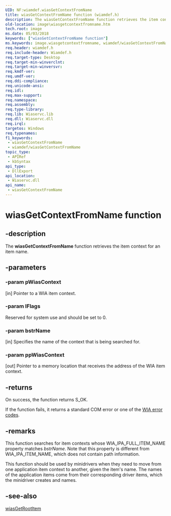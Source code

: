 ```yaml
---
UID: NF:wiamdef.wiasGetContextFromName
title: wiasGetContextFromName function (wiamdef.h)
description: The wiasGetContextFromName function retrieves the item context for an item name.
old-location: image\wiasgetcontextfromname.htm
tech.root: image
ms.date: 05/03/2018
keywords: ["wiasGetContextFromName function"]
ms.keywords: image.wiasgetcontextfromname, wiamdef/wiasGetContextFromName, wiasFncs_ba1c88a2-aadc-4c2f-bb5f-88433d1e1760.xml, wiasGetContextFromName, wiasGetContextFromName function [Imaging Devices]
req.header: wiamdef.h
req.include-header: Wiamdef.h
req.target-type: Desktop
req.target-min-winverclnt: 
req.target-min-winversvr: 
req.kmdf-ver: 
req.umdf-ver: 
req.ddi-compliance: 
req.unicode-ansi: 
req.idl: 
req.max-support: 
req.namespace: 
req.assembly: 
req.type-library: 
req.lib: Wiaservc.lib
req.dll: Wiaservc.dll
req.irql: 
targetos: Windows
req.typenames: 
f1_keywords:
 - wiasGetContextFromName
 - wiamdef/wiasGetContextFromName
topic_type:
 - APIRef
 - kbSyntax
api_type:
 - DllExport
api_location:
 - Wiaservc.dll
api_name:
 - wiasGetContextFromName
---
```


# wiasGetContextFromName function


## -description

The **wiasGetContextFromName** function retrieves the item context for an item name.

## -parameters

### -param pWiasContext 

[in]
Pointer to a WIA item context.

### -param lFlags

Reserved for system use and should be set to 0.

### -param bstrName 

[in]
Specifies the name of the context that is being searched for.

### -param ppWiasContext 

[out]
Pointer to a memory location that receives the address of the WIA item context.

## -returns

On success, the function returns S_OK.

If the function fails, it returns a standard COM error or one of the [WIA error codes](/windows/win32/wia/-wia-error-codes).

## -remarks

This function searches for item contexts whose WIA_IPA_FULL_ITEM_NAME property matches *bstrName*. Note that this property is different from WIA_IPA_ITEM_NAME, which does not contain path information.

This function should be used by minidrivers when they need to move from one application item context to another, given the item's name. The names of the application items come from their corresponding driver items, which the minidriver creates and names.

## -see-also

[wiasGetRootItem](./nf-wiamdef-wiasgetrootitem.md)
